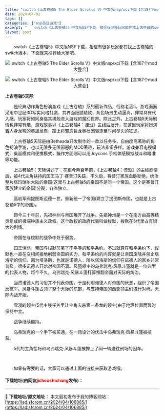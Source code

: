 ```yaml
---
title: "switch《上古卷轴5 The Elder Scrolls V》中文版nsp/xci下载【含187个mod大整合】"
date: 2024-04-01
tags: []
categories: ["nsp英日游戏"]
excerpt: "　　switch《上古卷轴5》中文版NSP下载，相信有很多玩家都在找上古卷轴的switch版本，下面就来推荐给大家吧。 上古卷轴5天际 　　是经典动作角色扮演游戏《上古卷轴》系列最新作品，俗称老滚5。游戏画面采用中世纪3D写实风格打造，其界面细腻精致，角色场景生动逼真，非常具有代入感，玩家将如同身临&hellip;"
layout: post
---
```


 <p>　　switch《上古卷轴5》中文版NSP下载，相信有很多玩家都在找上古卷轴的switch版本，下面就来推荐给大家吧。</p> <p align="center"><img align="" border="0" src="https://lad.sfcrom.cn/wp-content/uploads/2024/04/20240401_660a294a812f4.webp" alt="switch《上古卷轴5 The Elder Scrolls V》中文版nsp/xci下载【含187个mod大整合】" /></p> <p align="center"><img align="" border="0" src="https://lad.sfcrom.cn/wp-content/uploads/2024/04/20240401_660a294aded5f.webp" alt="switch《上古卷轴5 The Elder Scrolls V》中文版nsp/xci下载【含187个mod大整合】" /></p> <p><strong>上古卷轴5天际</strong></p> <p>　　是经典动作角色扮演游戏《上古卷轴》系列最新作品，俗称老滚5。游戏画面采用中世纪3D写实风格打造，其界面细腻精致，角色场景生动逼真，非常具有代入感，玩家将如同身临其境般进入游戏的魔幻世界。除此之外，上古卷轴5天际剧情也非常有趣，游戏故事以《上古卷轴4：湮没》主线后展开，在这里玩家将扮演着人身龙魂的英雄龙裔，踏上将邪恶巨龙奥杜因驱逐至时间尽头的征途。</p> <p>　　上古卷轴5天际是由Bethesda开发制作的一款以任务多、自由度高著称的角色扮演手游，也以无限多无限邪恶的MOD著称，玩法非常多样。游戏兼容电视模式、桌面模式和便携模式，操作方面则可以用Joycons 手柄体感模拟战斗和瞄准等功能。</p> <p>　　上古卷轴5：天际讲述了：在距今两百年前，《上古卷轴4：湮没》的主线剧情后，被4代主角扶持的国王马丁&middot;赛普汀失踪，不久后，赛普汀家族血脉断绝，统治整片塔玛瑞尔大陆的帝国(这里与上古卷轴5的帝国不是同一个帝国，这个是赛普汀家族建立的帝国)分裂，各省独立。</p> <p>　　高岩军阀提图斯迈德一世，重新统一了帝国(建立了提图斯帝国，也就是上古卷轴5中的帝国)。</p> <p>　　距今三十年前，先祖神州与帝国展开了战争。先祖神州是一个在南方由高等精灵组成的极端种族主义政权。这个政权的政府代表叫做梭默，梭默在5代里占有很大的剧情。</p> <p>　　帝国在与梭默的战争中处于弱势。</p> <p>　　国王懦弱，帝国与梭默签署了不平等的和平条约。不过就算在和平条约下，梭默也一直在变相间接地削弱帝国的实力，和平条约的内容就是让帝国废除并禁止塔洛斯的信仰。因为塔洛斯，也就是诺德人，所以塔洛斯的信仰在诺德人的家乡非常普及。很多诺德人开始对帝国不满。风盔领主的乌弗瑞克&middot;风暴斗篷就是一位典型的代表人物，距今不久，乌弗瑞克&middot;风暴斗篷打算推翻帝国对天际的统治。</p> <p>　　当然诺德人的习俗并不代表帝国。于是利用诺德人对帝国的厌恶，组织了帝国反抗军。风暴斗篷占领了整个天际的东部，与支持帝国的西部领主们进行对峙。天际内战开始。</p> <p>　　雪漫的领主(5代主线任务里让主角去杀第一条龙的领主)由于地理位置而暂时保持中立。</p> <p>　　战争继续僵持。</p> <p>　　乌弗瑞克的一个手下被买通，在一场设计的伏击中乌弗瑞克&middot;风暴斗篷被捕获。</p> <p>　　5代的主角恰巧和乌弗瑞克&middot;风暴斗篷被押上了同一辆送往刑场的囚车。</p> <p>&nbsp;</p> <p>　　如果有需要的话，大家可以通过上面的链接来获取游戏哦。</p> <p><h4>下载地址(由网友<font color="red">jichoushichang</font>发布)：</h4></p> 

---
📖 **下载地址/原文地址：** 本文最初发布于我的博客网站：[https://lad.sfcrom.cn/2024/04/106885/](https://lad.sfcrom.cn/2024/04/106885/)
